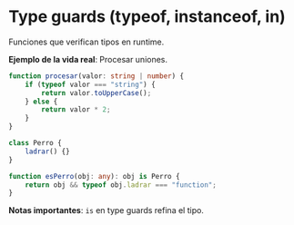 # Type guards (typeof, instanceof, in)

Funciones que verifican tipos en runtime.

**Ejemplo de la vida real**: Procesar uniones.

```typescript
function procesar(valor: string | number) {
    if (typeof valor === "string") {
        return valor.toUpperCase();
    } else {
        return valor * 2;
    }
}

class Perro {
    ladrar() {}
}

function esPerro(obj: any): obj is Perro {
    return obj && typeof obj.ladrar === "function";
}
```

**Notas importantes**: `is` en type guards refina el tipo.